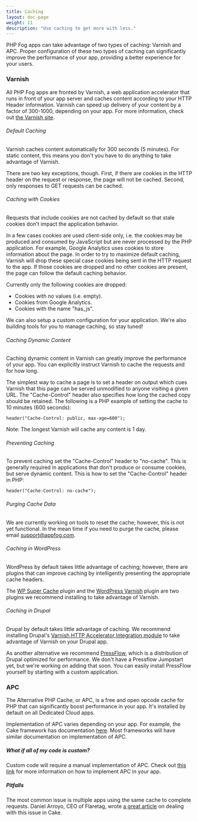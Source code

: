 ```yaml
---
title: Caching
layout: doc-page
weight: 11
description: "Use caching to get more with less."
---
```


PHP Fog apps can take advantage of two types of caching: Varnish and APC. Proper configuration of these two types of caching can significantly improve the performance of your app, providing a better experience for your users. 

### Varnish

All PHP Fog apps are fronted by Varnish, a web application accelerator that runs in front of your app server and caches content according to your HTTP Header information. Varnish can speed up delivery of your content by a factor of 300-1000, depending on your app. For more information, check out [the Varnish site](https://www.varnish-cache.org/). 

###### Default Caching

Varnish caches content automatically for 300 seconds (5 minutes). For static content, this means you don't you have to do anything to take advantage of Varnish.

There are two key exceptions, though. First, if there are cookies in the HTTP header on the request or response, the page will not be cached. Second, only responses to GET requests can be cached.

###### Caching with Cookies

Requests that include cookies are not cached by default so that stale cookies don't impact the application behavior.

In a few cases cookies are used client-side only, i.e. the cookies may be produced and consumed by JavaScript but are never processed by the PHP application. For example, Google Analytics uses cookies to store information about the page. In order to try to maximize default caching, Varnish will drop these special case cookies being sent in the HTTP request to the app. If those cookies are dropped and no other cookies are present, the page can follow the default caching behavior. 

Currently only the following cookies are dropped:

* Cookies with no values (i.e. empty).
* Cookies from Google Analytics.
* Cookies with the name "has_js".

We can also setup a custom configuration for your application. We're also building tools for you to manage caching, so stay tuned!

###### Caching Dynamic Content

Caching dynamic content in Varnish can greatly improve the performance of your app. You can explicitly instruct Varnish to cache the requests and for how long.

The simplest way to cache a page is to set a header on output which cues Varnish that this page can be served unmodified to anyone visiting a given URL. The "Cache-Control" header also specifies how long the cached copy should be retained. The following is a PHP example of setting the cache to 10 minutes (600 seconds):

	header("Cache-Control: public, max-age=600");

Note: The longest Varnish will cache any content is 1 day. 

###### Preventing Caching

To prevent caching set the "Cache-Control" header to "no-cache". This is generally required in applications that don't produce or consume cookies, but serve dynamic content. This is how to set the "Cache-Control" header in PHP:

	header("Cache-Control: no-cache");

###### Purging Cache Data

We are currently working on tools to reset the cache; however, this is not yet functional. In the mean time if you need to purge the cache, please email support@appfog.com.

###### Caching in WordPress

WordPress by default takes little advantage of caching; however, there are plugins that can improve caching by intelligently presenting the appropriate cache headers.

The [WP Super Cache](http://wordpress.org/extend/plugins/wp-super-cache/) plugin and the [WordPress Varnish](http://wordpress.org/extend/plugins/wordpress-varnish/) plugin are two plugins we recommend installing to take advantage of Varnish.

###### Caching in Drupal

Drupal by default takes little advantage of caching. We recommend installing Drupal's [Varnish HTTP Accelerator Integration module](http://drupal.org/project/varnish) to take advantage of Varnish on your Drupal app. 

As another alternative we recommend [PressFlow](http://pressflow.org/), which is a distribution of Drupal optimized for performance. We don't have a Pressflow Jumpstart yet, but we're working on adding that soon. You can easily install PressFlow yourself by starting with a custom application.

### APC

The Alternative PHP Cache, or APC, is a free and open opcode cache for PHP that can significantly boost performance in your app. It's installed by default on all Dedicated Cloud apps.

Implementation of APC varies depending on your app. For example, the Cake framework has documentation [here](http://api.cakephp.org/file/cake/libs/cache/apc.php). Most frameworks will have similar documentation on implementation of APC.

##### What if all of my code is custom?

Custom code will require a manual implementation of APC. Check out [this link](http://www.php.net/manual/en/apc.configuration.php) for more information on how to implement APC in your app.

##### Pitfalls

The most common issue is multiple apps using the same cache to complete requests. Daniel Arroyo, CEO of Flaretag, wrote [a great article](http://www.danielarroyo.net/2012/01/avoid-problems-when-running-multiple-cake-apps-in-one-server/) on dealing with this issue in Cake.
